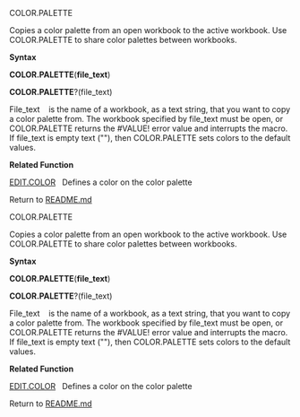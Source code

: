 COLOR.PALETTE

Copies a color palette from an open workbook to the active workbook. Use
COLOR.PALETTE to share color palettes between workbooks.

**Syntax**

**COLOR.PALETTE**(**file\_text**)

**COLOR.PALETTE**?(file\_text)

File\_text    is the name of a workbook, as a text string, that you want
to copy a color palette from. The workbook specified by file\_text must
be open, or COLOR.PALETTE returns the \#VALUE\! error value and
interrupts the macro. If file\_text is empty text (""), then
COLOR.PALETTE sets colors to the default values.

**Related Function**

[EDIT.COLOR](EDIT.COLOR.md)   Defines a color on the color palette



Return to [README.md](README.md)

COLOR.PALETTE

Copies a color palette from an open workbook to the active workbook. Use
COLOR.PALETTE to share color palettes between workbooks.

**Syntax**

**COLOR.PALETTE**(**file\_text**)

**COLOR.PALETTE**?(file\_text)

File\_text    is the name of a workbook, as a text string, that you want
to copy a color palette from. The workbook specified by file\_text must
be open, or COLOR.PALETTE returns the \#VALUE\! error value and
interrupts the macro. If file\_text is empty text (""), then
COLOR.PALETTE sets colors to the default values.

**Related Function**

[EDIT.COLOR](EDIT.COLOR.md)   Defines a color on the color palette



Return to [README.md](README.md)

